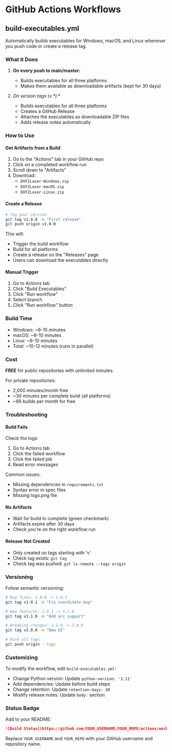 # GitHub Actions Workflows

## build-executables.yml

Automatically builds executables for Windows, macOS, and Linux whenever you push code or create a release tag.

### What it Does

1. **On every push to main/master:**
   - Builds executables for all three platforms
   - Makes them available as downloadable artifacts (kept for 30 days)

2. **On version tags (v*.*):**
   - Builds executables for all three platforms
   - Creates a GitHub Release
   - Attaches the executables as downloadable ZIP files
   - Adds release notes automatically

### How to Use

#### Get Artifacts from a Build

1. Go to the "Actions" tab in your GitHub repo
2. Click on a completed workflow run
3. Scroll down to "Artifacts"
4. Download:
   - `DXF2Laser-Windows.zip`
   - `DXF2Laser-macOS.zip`
   - `DXF2Laser-Linux.zip`

#### Create a Release

```bash
# Tag your version
git tag v1.0.0 -m "First release"
git push origin v1.0.0
```

This will:
- Trigger the build workflow
- Build for all platforms
- Create a release on the "Releases" page
- Users can download the executables directly

#### Manual Trigger

1. Go to Actions tab
2. Click "Build Executables"
3. Click "Run workflow"
4. Select branch
5. Click "Run workflow" button

### Build Time

- Windows: ~8-10 minutes
- macOS: ~8-10 minutes
- Linux: ~8-10 minutes
- Total: ~10-12 minutes (runs in parallel)

### Cost

**FREE** for public repositories with unlimited minutes.

For private repositories:
- 2,000 minutes/month free
- ~30 minutes per complete build (all platforms)
- ~66 builds per month for free

### Troubleshooting

#### Build Fails

Check the logs:
1. Go to Actions tab
2. Click the failed workflow
3. Click the failed job
4. Read error messages

Common issues:
- Missing dependencies in `requirements.txt`
- Syntax error in spec files
- Missing logo.png file

#### No Artifacts

- Wait for build to complete (green checkmark)
- Artifacts expire after 30 days
- Check you're on the right workflow run

#### Release Not Created

- Only created on tags starting with 'v'
- Check tag exists: `git tag`
- Check tag was pushed: `git ls-remote --tags origin`

### Versioning

Follow semantic versioning:

```bash
# Bug fixes: 1.0.0 -> 1.0.1
git tag v1.0.1 -m "Fix coordinate bug"

# New features: 1.0.1 -> 1.1.0
git tag v1.1.0 -m "Add arc support"

# Breaking changes: 1.1.0 -> 2.0.0
git tag v2.0.0 -m "New UI"

# Push all tags
git push origin --tags
```

### Customizing

To modify the workflow, edit `build-executables.yml`:

- Change Python version: Update `python-version: '3.11'`
- Add dependencies: Update before build steps
- Change retention: Update `retention-days: 30`
- Modify release notes: Update `body:` section

### Status Badge

Add to your README:

```markdown
![Build Status](https://github.com/YOUR_USERNAME/YOUR_REPO/actions/workflows/build-executables.yml/badge.svg)
```

Replace `YOUR_USERNAME` and `YOUR_REPO` with your GitHub username and repository name.

